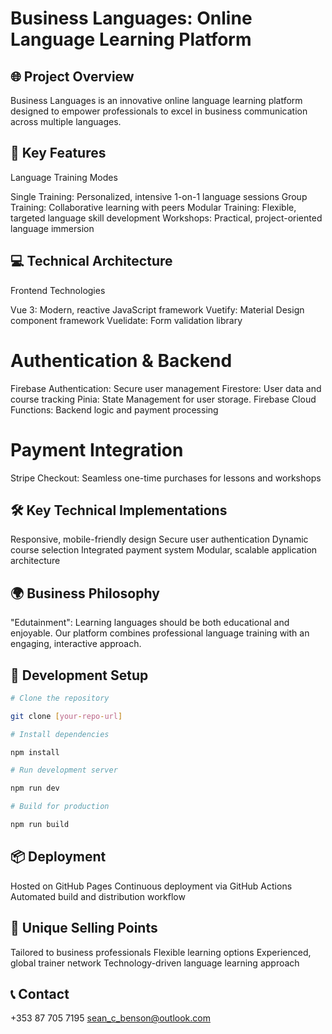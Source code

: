 # Business Languages: Online Language Learning Platform

## 🌐 Project Overview

Business Languages is an innovative online language learning platform designed to empower professionals to excel in business communication across multiple languages.

## 🚀 Key Features

Language Training Modes

Single Training: Personalized, intensive 1-on-1 language sessions
Group Training: Collaborative learning with peers
Modular Training: Flexible, targeted language skill development
Workshops: Practical, project-oriented language immersion

## 💻 Technical Architecture

Frontend Technologies

Vue 3: Modern, reactive JavaScript framework
Vuetify: Material Design component framework
Vuelidate: Form validation library

# Authentication & Backend

Firebase Authentication: Secure user management
Firestore: User data and course tracking
Pinia: State Management for user storage.
Firebase Cloud Functions: Backend logic and payment processing

# Payment Integration

Stripe Checkout: Seamless one-time purchases for lessons and workshops

## 🛠 Key Technical Implementations

Responsive, mobile-friendly design
Secure user authentication
Dynamic course selection
Integrated payment system
Modular, scalable application architecture

## 🌍 Business Philosophy

"Edutainment": Learning languages should be both educational and enjoyable. Our platform combines professional language training with an engaging, interactive approach.

## 🔧 Development Setup

```bash
# Clone the repository

git clone [your-repo-url]

# Install dependencies

npm install

# Run development server

npm run dev

# Build for production

npm run build
```

## 📦 Deployment

Hosted on GitHub Pages
Continuous deployment via GitHub Actions
Automated build and distribution workflow

## 🌟 Unique Selling Points

Tailored to business professionals
Flexible learning options
Experienced, global trainer network
Technology-driven language learning approach

## 📞 Contact

+353 87 705 7195
sean_c_benson@outlook.com
